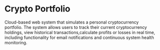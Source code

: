 # Crypto Portfolio

Cloud-based web system that simulates a personal cryptocurrency portfolio. The system allows users to track their current cryptocurrency holdings, view historical transactions,calculate profits or losses in real time, including functionality for email notifications and continuous system health monitoring.
